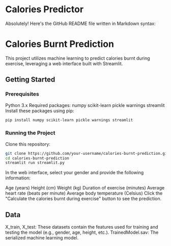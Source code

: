 # Calories Predictor


Absolutely! Here's the GitHub README file written in Markdown syntax:

# Calories Burnt Prediction

This project utilizes machine learning to predict calories burnt during exercise, leveraging a web interface built with Streamlit.

## Getting Started

### Prerequisites

Python 3.x
Required packages:
numpy
scikit-learn
pickle
warnings
streamlit
Install these packages using pip:

``` bash
pip install numpy scikit-learn pickle warnings streamlit
```
### Running the Project

Clone this repository:

```bash
git clone https://github.com/your-username/calories-burnt-prediction.git
cd calories-burnt-prediction
streamlit run streamlit.py
```
In the web interface, select your gender and provide the following information:

Age (years)
Height (cm)
Weight (kg)
Duration of exercise (minutes)
Average heart rate (beats per minute)
Average body temperature (Celsius)
Click the "Calculate the calories burnt during exercise" button to see the prediction.

## Data

X_train, X_test: These datasets contain the features used for training and testing the model (e.g., gender, age, height, etc.).
TrainedModel.sav: The serialized machine learning model.


